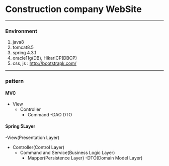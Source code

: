 # Construction company WebSite
---------------------------------------
### Environment
1. java8
2. tomcat8.5
3. spring 4.3.1
4. oracle11g(DB), HikariCP(DBCP)
5. css, js : http://bootstrapk.com/
---------------------------------------
### pattern
#### MVC
- View
  - Controller
    - Command
      -DAO
        DTO

#### Spring 5Layer
-View(Presentation Layer)
  - Controller(Control Layer)
    - Command and Service(Business Logic Layer)
      - Mapper(Persistence Layer)
        -DTO(Domain Model Layer)
        
